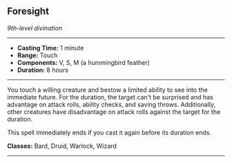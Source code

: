 ﻿## Foresight
*9th-level divination*
___
- **Casting Time:** 1 minute
- **Range:** Touch
- **Components:** V, S, M (a hummingbird feather)
- **Duration:** 8 hours

---
You touch a willing creature and bestow a limited ability to see into the immediate future. For the duration, the target can't be surprised and has advantage on attack rolls, ability checks, and saving throws. Additionally, other creatures have disadvantage on attack rolls against the target for the duration.

This spell immediately ends if you cast it again before its duration ends.

**Classes:** Bard, Druid, Warlock, Wizard


---

